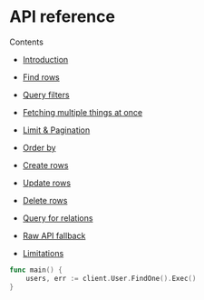 # API reference

Contents

- [Introduction](01-introduction.md)

- [Find rows](02-find.md)
- [Query filters](03-filters.md)
- [Fetching multiple things at once](04-fetch.md)
- [Limit & Pagination](05-pagination.md)
- [Order by](06-order-by.md)

- [Create rows](07-create.md)
- [Update rows](08-update.md)
- [Delete rows](09-delete.md)

- [Query for relations](10-relations.md)

- [Raw API fallback](11-raw.md)
- [Limitations](12-limitations.md)

```go
func main() {
    users, err := client.User.FindOne().Exec()
}
```
